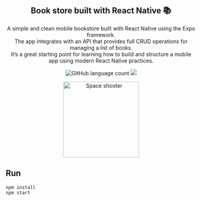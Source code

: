<h2 align="center">
    Book store built with React Native 📚
</h2>

<p align="center">
  A simple and clean mobile bookstore built with React Native using the Expo framework. <br/> The app integrates with an API that provides full CRUD operations for managing a list of books. <br/> It’s a great starting point for learning how to build and structure a mobile app using modern React Native practices.
</p>

<p align="center">
  <img alt="GitHub language count" src="https://img.shields.io/github/languages/top/marismar/book-store?color=brightgreen" />
  <a href="https://www.linkedin.com/in/marismar/">
    <img src="https://img.shields.io/badge/linkedin-marismar-blue?logo=linkedin"/>
  </a>
</p>

<p align="center">
    <img alt="Space shooter" src=".github/book_store.gif" width="200px" />
</p>

## Run

```
npm install
npm start
```
